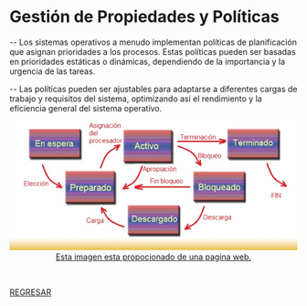 # Gestión de Propiedades y Políticas

-- Los sistemas operativos a menudo implementan políticas de planificación que asignan prioridades a los procesos. Estas políticas pueden ser basadas en prioridades estáticas o dinámicas, dependiendo de la importancia y la urgencia de las tareas.

-- Las políticas pueden ser ajustables para adaptarse a diferentes cargas de trabajo y requisitos del sistema, optimizando así el rendimiento y la eficiencia general del sistema operativo.

<p align="center">
    <a href="https://ocw.ehu.eus/pluginfile.php/48902/mod_resource/content/13/html/Recursos/P03/Planificacion_procesos.html">
  <img src="./imagenes/terminacion_de_procesos.jpg" alt="Esta imagen esta propocionado de una pagina web">
  <br>
Esta imagen esta propocionado de una pagina web.
</p>
<br>

[REGRESAR](../01_introduccion.md)